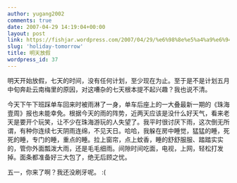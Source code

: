 ```yaml
---
author: yugang2002
comments: true
date: 2007-04-29 14:19:04+00:00
layout: post
link: https://fishjar.wordpress.com/2007/04/29/%e6%98%8e%e5%a4%a9%e6%94%be%e5%81%87/
slug: 'holiday-tomorrow'
title: 明天放假
wordpress_id: 37
---
```


明天开始放假，七天的时间，没有任何计划，至少现在为止。至于是不是计划五月中旬奔赴云南梅里的原因，对这嘈杂的七天根本提不起兴趣？我也说不清。  
  
今天下午下班踩单车回来时被雨淋了一身，单车后座上的一大叠最新一期的《珠海壹周》报也未能幸免。根据今天的雨的阵势，近两天应该是没什么好天气，看来老天是要开个玩笑，让不少在珠海游玩的人失望了。我平时很讨厌下雨，这次倒无所谓，有种你连续七天阴雨连绵，不见天日。哈哈，我躲在房中睡觉，猛猛的睡，死死的睡，专门的睡，重点的睡。拉上窗帘，点上蚊香，睡的舒舒服服、踏踏实实的，管你外面瓢泼大雨，还是毛毛细雨。间隙时间吃面，电视，上网，轻松打发掉。面条都准备好三大包了，绝无后顾之忧。
  
  
五一，你来了啊？我还没刷牙呢。 :(  

